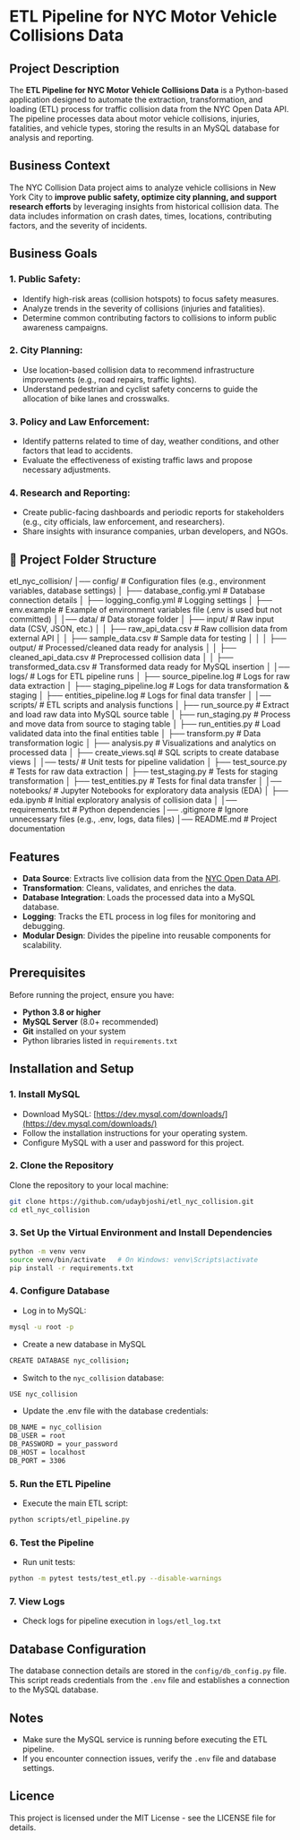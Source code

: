 # ETL Pipeline for NYC Motor Vehicle Collisions Data

## Project Description
The **ETL Pipeline for NYC Motor Vehicle Collisions Data** is a Python-based application designed to automate the extraction, transformation, and loading (ETL) process for traffic collision data from the NYC Open Data API. The pipeline processes data about motor vehicle collisions, injuries, fatalities, and vehicle types, storing the results in an MySQL database for analysis and reporting.

## Business Context
The NYC Collision Data project aims to analyze vehicle collisions in New York City to **improve public safety, optimize city planning, and support research efforts** by leveraging insights from historical collision data. The data includes information on crash dates, times, locations, contributing factors, and the severity of incidents.

## Business Goals
### 1. Public Safety:
- Identify high-risk areas (collision hotspots) to focus safety measures.
- Analyze trends in the severity of collisions (injuries and fatalities).
- Determine common contributing factors to collisions to inform public awareness campaigns.
### 2. City Planning:
- Use location-based collision data to recommend infrastructure improvements (e.g., road repairs, traffic lights).
- Understand pedestrian and cyclist safety concerns to guide the allocation of bike lanes and crosswalks.
### 3. Policy and Law Enforcement:
- Identify patterns related to time of day, weather conditions, and other factors that lead to accidents.
- Evaluate the effectiveness of existing traffic laws and propose necessary adjustments.
### 4. Research and Reporting:
- Create public-facing dashboards and periodic reports for stakeholders (e.g., city officials, law enforcement, and researchers).
- Share insights with insurance companies, urban developers, and NGOs.

## 📂 Project Folder Structure
etl_nyc_collision/ │── config/ # Configuration files (e.g., environment variables, database settings) │ ├── database_config.yml # Database connection details │ ├── logging_config.yml # Logging settings │ ├── env.example # Example of environment variables file (.env is used but not committed) │ │── data/ # Data storage folder │ ├── input/ # Raw input data (CSV, JSON, etc.) │ │ ├── raw_api_data.csv # Raw collision data from external API │ │ ├── sample_data.csv # Sample data for testing │ │ │ ├── output/ # Processed/cleaned data ready for analysis │ │ ├── cleaned_api_data.csv # Preprocessed collision data │ │ ├── transformed_data.csv # Transformed data ready for MySQL insertion │ │── logs/ # Logs for ETL pipeline runs │ ├── source_pipeline.log # Logs for raw data extraction │ ├── staging_pipeline.log # Logs for data transformation & staging │ ├── entities_pipeline.log # Logs for final data transfer │ │── scripts/ # ETL scripts and analysis functions │ ├── run_source.py # Extract and load raw data into MySQL source table │ ├── run_staging.py # Process and move data from source to staging table │ ├── run_entities.py # Load validated data into the final entities table │ ├── transform.py # Data transformation logic │ ├── analysis.py # Visualizations and analytics on processed data │ ├── create_views.sql # SQL scripts to create database views │ │── tests/ # Unit tests for pipeline validation │ ├── test_source.py # Tests for raw data extraction │ ├── test_staging.py # Tests for staging transformation │ ├── test_entities.py # Tests for final data transfer │ │── notebooks/ # Jupyter Notebooks for exploratory data analysis (EDA) │ ├── eda.ipynb # Initial exploratory analysis of collision data │ │── requirements.txt # Python dependencies │── .gitignore # Ignore unnecessary files (e.g., .env, logs, data files) │── README.md # Project documentation

## Features
- **Data Source**: Extracts live collision data from the [NYC Open Data API](https://data.cityofnewyork.us/resource/h9gi-nx95.json).
- **Transformation**: Cleans, validates, and enriches the data.
- **Database Integration**: Loads the processed data into a MySQL database.
- **Logging**: Tracks the ETL process in log files for monitoring and debugging.
- **Modular Design**: Divides the pipeline into reusable components for scalability.

## Prerequisites
Before running the project, ensure you have:
- **Python 3.8 or higher**
- **MySQL Server** (8.0+ recommended) 
- **Git** installed on your system
- Python libraries listed in `requirements.txt`

## Installation and Setup

### 1. Install MySQL
- Download MySQL: [https://dev.mysql.com/downloads/](https://dev.mysql.com/downloads/)
- Follow the installation instructions for your operating system.
- Configure MySQL with a user and password for this project.

### 2. Clone the Repository
Clone the repository to your local machine:
```bash
git clone https://github.com/udaybjoshi/etl_nyc_collision.git
cd etl_nyc_collision
```

### 3. Set Up the Virtual Environment and Install Dependencies
```bash
python -m venv venv
source venv/bin/activate   # On Windows: venv\Scripts\activate
pip install -r requirements.txt
```

### 4. Configure Database
- Log in to MySQL:
```bash
mysql -u root -p
```
- Create a new database in MySQL
```bash 
CREATE DATABASE nyc_collision;
```
- Switch to the `nyc_collision` database:
```bash
USE nyc_collision
```

- Update the .env file with the database credentials:
```bash
DB_NAME = nyc_collision
DB_USER = root
DB_PASSWORD = your_password
DB_HOST = localhost
DB_PORT = 3306
```

### 5. Run the ETL Pipeline
- Execute the main ETL script:
```bash
python scripts/etl_pipeline.py
```

### 6. Test the Pipeline
- Run unit tests:
```bash
python -m pytest tests/test_etl.py --disable-warnings
```

### 7. View Logs
- Check logs for pipeline execution in `logs/etl_log.txt`

## Database Configuration
The database connection details are stored in the `config/db_config.py` file. This script reads credentials from the `.env` file and establishes a connection to the MySQL database.

## Notes
- Make sure the MySQL service is running before executing the ETL pipeline.
- If you encounter connection issues, verify the `.env` file and database settings.

## Licence
This project is licensed under the MIT License - see the LICENSE file for details.



